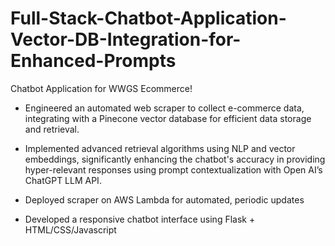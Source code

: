 # Full-Stack-Chatbot-Application-Vector-DB-Integration-for-Enhanced-Prompts
Chatbot Application for WWGS Ecommerce! 

- Engineered an automated web scraper to collect e-commerce data, integrating with a Pinecone vector database for efficient data storage and retrieval.

- Implemented advanced retrieval algorithms using NLP and vector embeddings, significantly enhancing the chatbot's accuracy in providing hyper-relevant responses using prompt 
  contextualization with Open AI’s ChatGPT LLM API.

- Deployed scraper on AWS Lambda for automated, periodic updates
  
- Developed a responsive chatbot interface using Flask + HTML/CSS/Javascript

